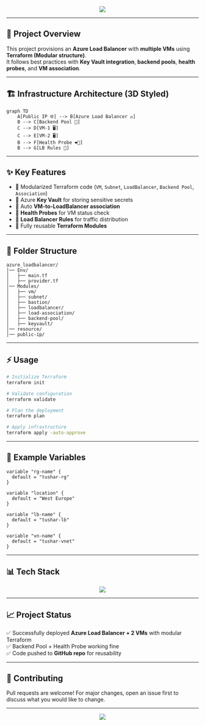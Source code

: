 <p align="center">
  <img src="https://capsule-render.vercel.app/api?type=rounded&color=0A66C2&height=180&fontSize=35&fontColor=FFFFFF&text=Azure%20Load%20Balancer%20with%20VMs&animation=fadeIn&desc=Terraform%20Modular%20Infra%20|%20VM%20Association%20|%20KeyVault%20Secured&descSize=18&descAlign=50&descAlignY=70"/>
</p>

---

## 🚀 Project Overview
This project provisions an **Azure Load Balancer** with **multiple VMs** using **Terraform (Modular structure)**.  
It follows best practices with **Key Vault integration**, **backend pools**, **health probes**, and **VM association**.

---

## 🏗️ Infrastructure Architecture (3D Styled)
```mermaid
graph TD
    A[Public IP 🌐] --> B[Azure Load Balancer ⚖️]
    B --> C[Backend Pool 🎯]
    C --> D[VM-1 🖥️]
    C --> E[VM-2 🖥️]
    B --> F[Health Probe ❤️‍🔥]
    B --> G[LB Rules 🔄]
```

---

## ✨ Key Features
- 🔹 Modularized Terraform code (`VM`, `Subnet`, `LoadBalancer`, `Backend Pool`, `Association`)
- 🔹 Azure **Key Vault** for storing sensitive secrets
- 🔹 Auto **VM-to-LoadBalancer association**
- 🔹 **Health Probes** for VM status check
- 🔹 **Load Balancer Rules** for traffic distribution
- 🔹 Fully reusable **Terraform Modules**

---

## 📂 Folder Structure
```
azure_loadbalancer/
│── Env/
│   ├── main.tf
│   ├── provider.tf
│── Modules/
│   ├── vm/
│   ├── subnet/
│   ├── bastion/
│   ├── loadbalancer/
│   ├── load-association/
│   ├── backend-pool/
│   ├── keyvault/
│── resource/
│── public-ip/
```

---

## ⚡ Usage

```bash
# Initialize Terraform
terraform init

# Validate configuration
terraform validate

# Plan the deployment
terraform plan

# Apply infrastructure
terraform apply -auto-approve
```

---

## 🔑 Example Variables

```hcl
variable "rg-name" {
  default = "tushar-rg"
}

variable "location" {
  default = "West Europe"
}

variable "lb-name" {
  default = "tushar-lb"
}

variable "vn-name" {
  default = "tushar-vnet"
}
```

---

## 📊 Tech Stack
<p align="center">
  <img src="https://skillicons.dev/icons?i=azure,terraform,docker,github,linux" />
</p>

---

## 📈 Project Status
✅ Successfully deployed **Azure Load Balancer + 2 VMs** with modular Terraform  
✅ Backend Pool + Health Probe working fine  
✅ Code pushed to **GitHub repo** for reusability  

---

## 🤝 Contributing
Pull requests are welcome! For major changes, open an issue first to discuss what you would like to change.  

---

<p align="center">
  <img src="https://capsule-render.vercel.app/api?type=waving&color=0A66C2&height=100&section=footer"/>
</p>

